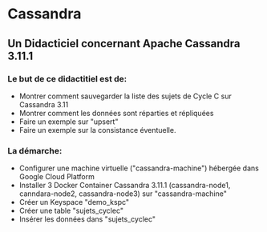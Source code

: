 # Cassandra
##  Un Didacticiel concernant Apache Cassandra 3.11.1 

### Le but de ce didactitiel est de: 

- Montrer comment sauvegarder la liste des sujets de Cycle C sur Cassandra 3.11 
- Montrer comment les données sont réparties et répliquées
- Faire un exemple sur "upsert"
- Faire un exemple sur la consistance éventuelle.

### La démarche:
- Configurer une machine virtuelle ("cassandra-machine") hébergée dans Google Cloud Platform
- Installer 3 Docker Container Cassandra 3.11.1 (cassandra-node1, canndara-node2, cassandra-node3) sur "cassandra-machine"
- Créer un Keyspace "demo_kspc"
- Créer une table "sujets_cyclec"
- Insérer les données dans "sujets_cyclec"



